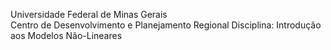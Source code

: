 Universidade Federal de Minas Gerais  
Centro de Desenvolvimento e Planejamento Regional
Disciplina: Introdução aos Modelos Não-Lineares

